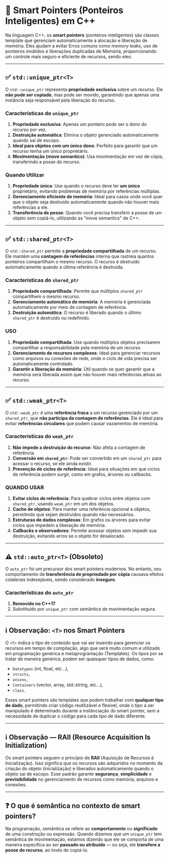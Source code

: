 # 🔹 Smart Pointers (Ponteiros Inteligentes) em C++

Na linguagem C++, os **smart pointers** (ponteiros inteligentes) são classes template
que gerenciam automaticamente a alocação e liberação de memória.
Eles ajudam a evitar Erros comuns como _memory leaks_, uso de ponteiros inválidos e
liberações duplicadas de Memória, proporcionando um controle mais seguro e eficiente
de recursos, sendo eles:

---

## ✅ `std::unique_ptr<T>`

O `std::unique_ptr` representa **propriedade exclusiva** sobre um recurso. Ele
**não pode ser copiado**, mas pode ser movido, garantindo que apenas uma instância
seja responsável pela liberação do recurso.

### Características do `unique_ptr`

1. **Propriedade exclusiva**: Apenas um ponteiro pode ser o dono do recurso por vez.
2. **Destruição automática**: Elimina o objeto gerenciado automaticamente quando sai de escopo.
3. **Ideal para objetos com um único dono**: Perfeito para garantir que um recurso tenha um único proprietário.
4. **Movimentação (move semantics)**: Usa movimentação em vez de cópia, transferindo a posse do recurso.

### Quando Utilizar

1. **Propriedade única**: Use quando o recurso deve ter **um único** proprietário, evitando
   problemas de memória por referências múltiplas.
2. **Gerenciamento eficiente de memória**: Ideal para casos onde você quer que o objeto seja
   destruído automaticamente quando não houver mais referências a ele.
3. **Transferência de posse**: Quando você precisa transferir a posse de um objeto sem
   copiá-lo, utilizando as "move semantics" de C++.

---

## ✅ `std::shared_ptr<T>`

O `std::shared_ptr` permite a **propriedade compartilhada** de um recurso. Ele mantém uma
**contagem de referências** interna que rastreia quantos ponteiros compartilham o mesmo recurso.
O recurso é destruído automaticamente quando a última referência é destruída.

### Características do `shared_ptr`

1. **Propriedade compartilhada**: Permite que múltiplos `shared_ptr` compartilhem o mesmo recurso.
2. **Gerenciamento automático de memória**: A memória é gerenciada automaticamente por meio de
   contagem de referência.
3. **Destruição automática**: O recurso é liberado quando o último `shared_ptr` é destruído ou redefinido.

### USO

1. **Propriedade compartilhada**: Use quando múltiplos objetos precisarem compartilhar
   a responsabilidade pela memória de um recurso.
2. **Gerenciamento de recursos complexos**: Ideal para gerenciar recursos como arquivos
   ou conexões de rede, onde o ciclo de vida precisa ser automaticamente controlado.
3. **Garantir a liberação da memória**: Útil quando se quer garantir que a memória será
   liberada assim que não houver mais referências ativas ao recurso.

---

## ✅ `std::weak_ptr<T>`

O `std::weak_ptr` é uma **referência fraca** a um recurso gerenciado por um `shared_ptr`,
que **não participa da contagem de referências**. Ele é ideal para evitar
**referências circulares** que podem causar vazamentos de memória.

### Características do `weak_ptr`

1. **Não impede a destruição do recurso**: Não afeta a contagem de referência.
2. **Conversão em `shared_ptr`**: Pode ser convertido em um `shared_ptr` para acessar o recurso,
   se ele ainda existir.
3. **Prevenção de ciclos de referência**: Ideal para situações em que ciclos de referência
   podem surgir, como em grafos, árvores ou callbacks.

### QUANDO USAR

1. **Evitar ciclos de referência**: Para quebrar ciclos entre objetos com `shared_ptr`,
   usando `weak_ptr` em um dos objetos.
2. **Cache de objetos**: Para manter uma referência opcional a objetos, permitindo que
   sejam destruídos quando não necessários.
3. **Estruturas de dados complexas**: Em grafos ou árvores para evitar ciclos que impedem a
   liberação de memória.
4. **Callbacks e observadores**: Permite acessar objetos sem impedir sua destruição,
   evitando erros se o objeto for desalocado.

---

## ⚠️ `std::auto_ptr<T>` (Obsoleto)

O `auto_ptr` foi um precursor dos smart pointers modernos. No entanto, seu comportamento de
**transferência de propriedade por cópia** causava efeitos colaterais indesejáveis, sendo
considerado **inseguro**.

### Características do `auto_ptr`

1. **Removido no C++17**.
2. Substituído por `unique_ptr` com semântica de movimentação segura.

---

## ℹ️ Observação: `<T>` nos Smart Pointers

O `<T>` indica o tipo de conteúdo que vai ser inserido para gerenciar os recursos em
tempo de compilação, algo que será muito comum e utilizado em programação genérica
e metaprogramação (Templates).
Os tipos por se tratar de maneira genérica, podem ser quaisquer tipos de dados, como:

- `Datatypes` (int, float, etc...),
- `structs`,
- `unions`,
- `Containers` (vector, array, std::string, etc...),
- `class`.

Esses smart pointers são templates que podem trabalhar com **qualquer tipo de dado**,
permitindo criar código reutilizável e flexível, onde o tipo a ser manipulado é determinado
durante a instânciação do smart pointer, sem a necessidade de duplicar o código para cada
tipo de dado diferente.

---

## ℹ️ Observação — RAII (Resource Acquisition Is Initialization)

Os smart pointers seguem o princípio de **RAII** (Aquisição de Recursos é Inicialização).
Isso significa que os recursos são adquiridos no momento da criação do objeto (inicialização)
e liberados automaticamente quando o objeto sai de escopo. Esse padrão garante **segurança**,
**simplicidade** e **previsibilidade** no gerenciamento de recursos como memória,
arquivos e conexões.

---

## ❓ O que é semântica no contexto de smart pointers?

Na programação, semântica se refere ao **comportamento** ou **significado** de uma construção
ou expressão. Quando dizemos que um `unique_ptr` tem semântica de movimentação, estamos dizendo
que ele se comporta de uma maneira específica ao ser **passado ou atribuído** — ou seja, ele
**transfere a posse do recurso**, ao invés de copiá-lo.
